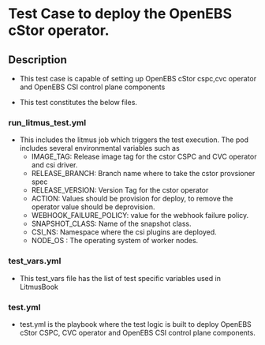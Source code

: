 # Test Case to deploy the OpenEBS cStor operator.

## Description
   - This test case is capable of setting up OpenEBS cStor cspc,cvc operator and OpenEBS CSI control plane components

   - This test constitutes the below files. 

### run_litmus_test.yml
   - This includes the litmus job which triggers the test execution. The pod includes several environmental variables such as 
        - IMAGE_TAG: Release image tag for the cstor CSPC and CVC operator and csi driver.
        - RELEASE_BRANCH: Branch name where to take the cstor provsioner spec
        - RELEASE_VERSION: Version Tag for the cstor operator
        - ACTION: Values should be provision for deploy, to remove the operator value should be deprovision.
        - WEBHOOK_FAILURE_POLICY: value for the webhook failure policy.
        - SNAPSHOT_CLASS: Name of the snapshot class.
        - CSI_NS: Namespace where the csi plugins are deployed.
        - NODE_OS : The operating system of worker nodes.

### test_vars.yml
   - This test_vars file has the list of test specific variables used in LitmusBook

### test.yml
   - test.yml is the playbook where the test logic is built to deploy OpenEBS cStor CSPC, CVC operator and OpenEBS CSI control plane components.
